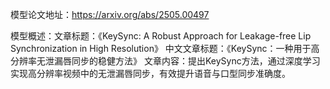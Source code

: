 模型论文地址：https://arxiv.org/abs/2505.00497

模型概述：文章标题：《KeySync: A Robust Approach for Leakage-free Lip Synchronization in High Resolution》
中文文章标题：《KeySync：一种用于高分辨率无泄漏唇同步的稳健方法》
文章内容：提出KeySync方法，通过深度学习实现高分辨率视频中的无泄漏唇同步，有效提升语音与口型同步准确度。
